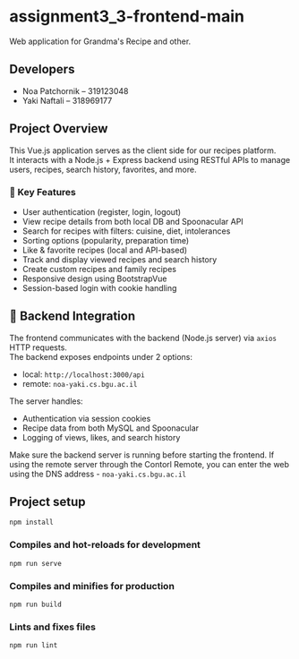# assignment3_3-frontend-main

Web application for Grandma's Recipe and other.

## Developers

- Noa Patchornik – 319123048  
- Yaki Naftali – 318969177  

## Project Overview

This Vue.js application serves as the client side for our recipes platform.  
It interacts with a Node.js + Express backend using RESTful APIs to manage users, recipes, search history, favorites, and more.

### 🔑 Key Features

- User authentication (register, login, logout)
- View recipe details from both local DB and Spoonacular API
- Search for recipes with filters: cuisine, diet, intolerances
- Sorting options (popularity, preparation time)
- Like & favorite recipes (local and API-based)
- Track and display viewed recipes and search history
- Create custom recipes and family recipes
- Responsive design using BootstrapVue
- Session-based login with cookie handling

## 🔗 Backend Integration

The frontend communicates with the backend (Node.js server) via `axios` HTTP requests.  
The backend exposes endpoints under 2 options:
- local: `http://localhost:3000/api`
- remote: `noa-yaki.cs.bgu.ac.il`

The server handles:

- Authentication via session cookies
- Recipe data from both MySQL and Spoonacular
- Logging of views, likes, and search history

Make sure the backend server is running before starting the frontend.
If using the remote server through the Contorl Remote, you can enter the web using the DNS address - `noa-yaki.cs.bgu.ac.il`


## Project setup
```
npm install 
```

### Compiles and hot-reloads for development
```
npm run serve
```

### Compiles and minifies for production
```
npm run build
```

### Lints and fixes files
```
npm run lint
```
